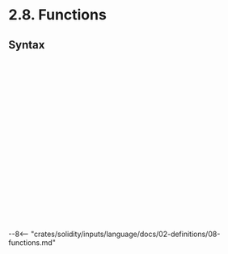 <!-- This file is generated automatically by infrastructure scripts. Please don't edit by hand. -->

# 2.8. Functions

## Syntax

```{ .ebnf #FunctionDefinition }

```

<pre ebnf-snippet="FunctionDefinition" style="display: none;"><a href="#FunctionDefinition"><span class="k">FunctionDefinition</span></a><span class="o"> = </span><a href="../../01-file-structure/08-keywords#FunctionKeyword"><span class="k">FUNCTION_KEYWORD</span></a><br /><span class="o">                     </span><a href="#FunctionName"><span class="k">FunctionName</span></a><br /><span class="o">                     </span><a href="#ParametersDeclaration"><span class="k">ParametersDeclaration</span></a><br /><span class="o">                     </span><a href="#FunctionAttributes"><span class="k">FunctionAttributes</span></a><br /><span class="o">                     </span><a href="#ReturnsDeclaration"><span class="k">ReturnsDeclaration</span></a><span class="o">?</span><br /><span class="o">                     </span><a href="#FunctionBody"><span class="k">FunctionBody</span></a><span class="o">;</span></pre>

```{ .ebnf #FunctionName }

```

<pre ebnf-snippet="FunctionName" style="display: none;"><a href="#FunctionName"><span class="k">FunctionName</span></a><span class="o"> = </span><a href="../../05-expressions/06-identifiers#Identifier"><span class="k">IDENTIFIER</span></a><br /><span class="o">             | </span><a href="../../01-file-structure/08-keywords#FallbackKeyword"><span class="k">FALLBACK_KEYWORD</span></a><br /><span class="o">             | </span><a href="../../01-file-structure/08-keywords#ReceiveKeyword"><span class="k">RECEIVE_KEYWORD</span></a><span class="o">;</span></pre>

```{ .ebnf #ParametersDeclaration }

```

<pre ebnf-snippet="ParametersDeclaration" style="display: none;"><a href="#ParametersDeclaration"><span class="k">ParametersDeclaration</span></a><span class="o"> = </span><a href="../../01-file-structure/09-punctuation#OpenParen"><span class="k">OPEN_PAREN</span></a><br /><span class="o">                        </span><a href="#Parameters"><span class="k">Parameters</span></a><br /><span class="o">                        </span><a href="../../01-file-structure/09-punctuation#CloseParen"><span class="k">CLOSE_PAREN</span></a><span class="o">;</span></pre>

```{ .ebnf #Parameters }

```

<pre ebnf-snippet="Parameters" style="display: none;"><a href="#Parameters"><span class="k">Parameters</span></a><span class="o"> = </span><span class="o">(</span><a href="#Parameter"><span class="k">Parameter</span></a><span class="o"> </span><span class="o">(</span><a href="../../01-file-structure/09-punctuation#Comma"><span class="k">COMMA</span></a><span class="o"> </span><a href="#Parameter"><span class="k">Parameter</span></a><span class="o">)</span><span class="o">*</span><span class="o">)</span><span class="o">?</span><span class="o">;</span></pre>

```{ .ebnf #Parameter }

```

<pre ebnf-snippet="Parameter" style="display: none;"><a href="#Parameter"><span class="k">Parameter</span></a><span class="o"> = </span><a href="../../03-types/01-advanced-types#TypeName"><span class="k">TypeName</span></a><br /><span class="o">            </span><a href="../../04-statements/02-declaration-statements#StorageLocation"><span class="k">StorageLocation</span></a><span class="o">?</span><br /><span class="o">            </span><a href="../../05-expressions/06-identifiers#Identifier"><span class="k">IDENTIFIER</span></a><span class="o">?</span><span class="o">;</span></pre>

```{ .ebnf #FunctionAttributes }

```

<pre ebnf-snippet="FunctionAttributes" style="display: none;"><a href="#FunctionAttributes"><span class="k">FunctionAttributes</span></a><span class="o"> = </span><a href="#FunctionAttribute"><span class="k">FunctionAttribute</span></a><span class="o">*</span><span class="o">;</span></pre>

```{ .ebnf #FunctionAttribute }

```

<pre ebnf-snippet="FunctionAttribute" style="display: none;"><a href="#FunctionAttribute"><span class="k">FunctionAttribute</span></a><span class="o"> = </span><a href="../09-modifiers#ModifierInvocation"><span class="k">ModifierInvocation</span></a><br /><span class="o">                  | </span><a href="#OverrideSpecifier"><span class="k">OverrideSpecifier</span></a><br /><span class="o">                  | </span><a href="../../01-file-structure/08-keywords#ConstantKeyword"><span class="k">CONSTANT_KEYWORD</span></a><span class="o"> </span><span class="cm">(* Deprecated in 0.5.0 *)</span><br /><span class="o">                  | </span><a href="../../01-file-structure/08-keywords#ExternalKeyword"><span class="k">EXTERNAL_KEYWORD</span></a><br /><span class="o">                  | </span><a href="../../01-file-structure/08-keywords#InternalKeyword"><span class="k">INTERNAL_KEYWORD</span></a><br /><span class="o">                  | </span><a href="../../01-file-structure/08-keywords#PayableKeyword"><span class="k">PAYABLE_KEYWORD</span></a><br /><span class="o">                  | </span><a href="../../01-file-structure/08-keywords#PrivateKeyword"><span class="k">PRIVATE_KEYWORD</span></a><br /><span class="o">                  | </span><a href="../../01-file-structure/08-keywords#PublicKeyword"><span class="k">PUBLIC_KEYWORD</span></a><br /><span class="o">                  | </span><a href="../../01-file-structure/08-keywords#PureKeyword"><span class="k">PURE_KEYWORD</span></a><span class="o"> </span><span class="cm">(* Introduced in 0.4.16 *)</span><br /><span class="o">                  | </span><a href="../../01-file-structure/08-keywords#ViewKeyword"><span class="k">VIEW_KEYWORD</span></a><span class="o"> </span><span class="cm">(* Introduced in 0.4.16 *)</span><br /><span class="o">                  | </span><a href="../../01-file-structure/08-keywords#VirtualKeyword"><span class="k">VIRTUAL_KEYWORD</span></a><span class="o">;</span><span class="o"> </span><span class="cm">(* Introduced in 0.6.0 *)</span></pre>

```{ .ebnf #OverrideSpecifier }

```

<pre ebnf-snippet="OverrideSpecifier" style="display: none;"><a href="#OverrideSpecifier"><span class="k">OverrideSpecifier</span></a><span class="o"> = </span><a href="../../01-file-structure/08-keywords#OverrideKeyword"><span class="k">OVERRIDE_KEYWORD</span></a><br /><span class="o">                    </span><a href="#OverridePathsDeclaration"><span class="k">OverridePathsDeclaration</span></a><span class="o">?</span><span class="o">;</span></pre>

```{ .ebnf #OverridePathsDeclaration }

```

<pre ebnf-snippet="OverridePathsDeclaration" style="display: none;"><a href="#OverridePathsDeclaration"><span class="k">OverridePathsDeclaration</span></a><span class="o"> = </span><a href="../../01-file-structure/09-punctuation#OpenParen"><span class="k">OPEN_PAREN</span></a><br /><span class="o">                           </span><a href="#OverridePaths"><span class="k">OverridePaths</span></a><br /><span class="o">                           </span><a href="../../01-file-structure/09-punctuation#CloseParen"><span class="k">CLOSE_PAREN</span></a><span class="o">;</span></pre>

```{ .ebnf #OverridePaths }

```

<pre ebnf-snippet="OverridePaths" style="display: none;"><a href="#OverridePaths"><span class="k">OverridePaths</span></a><span class="o"> = </span><a href="../../05-expressions/06-identifiers#IdentifierPath"><span class="k">IdentifierPath</span></a><span class="o"> </span><span class="o">(</span><a href="../../01-file-structure/09-punctuation#Comma"><span class="k">COMMA</span></a><span class="o"> </span><a href="../../05-expressions/06-identifiers#IdentifierPath"><span class="k">IdentifierPath</span></a><span class="o">)</span><span class="o">*</span><span class="o">;</span></pre>

```{ .ebnf #ReturnsDeclaration }

```

<pre ebnf-snippet="ReturnsDeclaration" style="display: none;"><a href="#ReturnsDeclaration"><span class="k">ReturnsDeclaration</span></a><span class="o"> = </span><a href="../../01-file-structure/08-keywords#ReturnsKeyword"><span class="k">RETURNS_KEYWORD</span></a><br /><span class="o">                     </span><a href="#ParametersDeclaration"><span class="k">ParametersDeclaration</span></a><span class="o">;</span></pre>

```{ .ebnf #FunctionBody }

```

<pre ebnf-snippet="FunctionBody" style="display: none;"><a href="#FunctionBody"><span class="k">FunctionBody</span></a><span class="o"> = </span><a href="../../04-statements/01-blocks#Block"><span class="k">Block</span></a><br /><span class="o">             | </span><a href="../../01-file-structure/09-punctuation#Semicolon"><span class="k">SEMICOLON</span></a><span class="o">;</span></pre>

```{ .ebnf #ConstructorDefinition }

```

<pre ebnf-snippet="ConstructorDefinition" style="display: none;"><span class="cm">(* Introduced in 0.4.22 *)</span><br /><a href="#ConstructorDefinition"><span class="k">ConstructorDefinition</span></a><span class="o"> = </span><a href="../../01-file-structure/08-keywords#ConstructorKeyword"><span class="k">CONSTRUCTOR_KEYWORD</span></a><br /><span class="o">                        </span><a href="#ParametersDeclaration"><span class="k">ParametersDeclaration</span></a><br /><span class="o">                        </span><a href="#ConstructorAttributes"><span class="k">ConstructorAttributes</span></a><br /><span class="o">                        </span><a href="../../04-statements/01-blocks#Block"><span class="k">Block</span></a><span class="o">;</span></pre>

```{ .ebnf #ConstructorAttributes }

```

<pre ebnf-snippet="ConstructorAttributes" style="display: none;"><span class="cm">(* Introduced in 0.4.22 *)</span><br /><a href="#ConstructorAttributes"><span class="k">ConstructorAttributes</span></a><span class="o"> = </span><a href="#ConstructorAttribute"><span class="k">ConstructorAttribute</span></a><span class="o">*</span><span class="o">;</span></pre>

```{ .ebnf #ConstructorAttribute }

```

<pre ebnf-snippet="ConstructorAttribute" style="display: none;"><span class="cm">(* Introduced in 0.4.22 *)</span><br /><a href="#ConstructorAttribute"><span class="k">ConstructorAttribute</span></a><span class="o"> = </span><a href="../09-modifiers#ModifierInvocation"><span class="k">ModifierInvocation</span></a><br /><span class="o">                     | </span><a href="../../01-file-structure/08-keywords#InternalKeyword"><span class="k">INTERNAL_KEYWORD</span></a><br /><span class="o">                     | </span><a href="../../01-file-structure/08-keywords#OverrideKeyword"><span class="k">OVERRIDE_KEYWORD</span></a><span class="o"> </span><span class="cm">(* Introduced in 0.6.0 and deprecated in 0.6.7. *)</span><br /><span class="o">                     | </span><a href="../../01-file-structure/08-keywords#PayableKeyword"><span class="k">PAYABLE_KEYWORD</span></a><br /><span class="o">                     | </span><a href="../../01-file-structure/08-keywords#PublicKeyword"><span class="k">PUBLIC_KEYWORD</span></a><br /><span class="o">                     | </span><a href="../../01-file-structure/08-keywords#VirtualKeyword"><span class="k">VIRTUAL_KEYWORD</span></a><span class="o">;</span><span class="o"> </span><span class="cm">(* Introduced in 0.6.0 and deprecated in 0.6.7. *)</span></pre>

```{ .ebnf #UnnamedFunctionDefinition }

```

<pre ebnf-snippet="UnnamedFunctionDefinition" style="display: none;"><span class="cm">(* Deprecated in 0.6.0 *)</span><br /><a href="#UnnamedFunctionDefinition"><span class="k">UnnamedFunctionDefinition</span></a><span class="o"> = </span><a href="../../01-file-structure/08-keywords#FunctionKeyword"><span class="k">FUNCTION_KEYWORD</span></a><br /><span class="o">                            </span><a href="#ParametersDeclaration"><span class="k">ParametersDeclaration</span></a><br /><span class="o">                            </span><a href="#UnnamedFunctionAttributes"><span class="k">UnnamedFunctionAttributes</span></a><br /><span class="o">                            </span><a href="#FunctionBody"><span class="k">FunctionBody</span></a><span class="o">;</span></pre>

```{ .ebnf #UnnamedFunctionAttributes }

```

<pre ebnf-snippet="UnnamedFunctionAttributes" style="display: none;"><span class="cm">(* Deprecated in 0.6.0 *)</span><br /><a href="#UnnamedFunctionAttributes"><span class="k">UnnamedFunctionAttributes</span></a><span class="o"> = </span><a href="#UnnamedFunctionAttribute"><span class="k">UnnamedFunctionAttribute</span></a><span class="o">*</span><span class="o">;</span></pre>

```{ .ebnf #UnnamedFunctionAttribute }

```

<pre ebnf-snippet="UnnamedFunctionAttribute" style="display: none;"><span class="cm">(* Deprecated in 0.6.0 *)</span><br /><a href="#UnnamedFunctionAttribute"><span class="k">UnnamedFunctionAttribute</span></a><span class="o"> = </span><a href="../09-modifiers#ModifierInvocation"><span class="k">ModifierInvocation</span></a><br /><span class="o">                         | </span><a href="#OverrideSpecifier"><span class="k">OverrideSpecifier</span></a><br /><span class="o">                         | </span><a href="../../01-file-structure/08-keywords#ExternalKeyword"><span class="k">EXTERNAL_KEYWORD</span></a><br /><span class="o">                         | </span><a href="../../01-file-structure/08-keywords#InternalKeyword"><span class="k">INTERNAL_KEYWORD</span></a><span class="o"> </span><span class="cm">(* Deprecated in 0.5.0 *)</span><br /><span class="o">                         | </span><a href="../../01-file-structure/08-keywords#PayableKeyword"><span class="k">PAYABLE_KEYWORD</span></a><br /><span class="o">                         | </span><a href="../../01-file-structure/08-keywords#PrivateKeyword"><span class="k">PRIVATE_KEYWORD</span></a><span class="o"> </span><span class="cm">(* Deprecated in 0.5.0 *)</span><br /><span class="o">                         | </span><a href="../../01-file-structure/08-keywords#PublicKeyword"><span class="k">PUBLIC_KEYWORD</span></a><span class="o"> </span><span class="cm">(* Deprecated in 0.5.0 *)</span><br /><span class="o">                         | </span><a href="../../01-file-structure/08-keywords#PureKeyword"><span class="k">PURE_KEYWORD</span></a><span class="o"> </span><span class="cm">(* Introduced in 0.4.16 and deprecated in 0.6.0. *)</span><br /><span class="o">                         | </span><a href="../../01-file-structure/08-keywords#ViewKeyword"><span class="k">VIEW_KEYWORD</span></a><span class="o">;</span><span class="o"> </span><span class="cm">(* Introduced in 0.4.16 and deprecated in 0.6.0. *)</span></pre>

```{ .ebnf #FallbackFunctionDefinition }

```

<pre ebnf-snippet="FallbackFunctionDefinition" style="display: none;"><span class="cm">(* Introduced in 0.6.0 *)</span><br /><a href="#FallbackFunctionDefinition"><span class="k">FallbackFunctionDefinition</span></a><span class="o"> = </span><a href="../../01-file-structure/08-keywords#FallbackKeyword"><span class="k">FALLBACK_KEYWORD</span></a><br /><span class="o">                             </span><a href="#ParametersDeclaration"><span class="k">ParametersDeclaration</span></a><br /><span class="o">                             </span><a href="#FallbackFunctionAttributes"><span class="k">FallbackFunctionAttributes</span></a><br /><span class="o">                             </span><a href="#ReturnsDeclaration"><span class="k">ReturnsDeclaration</span></a><span class="o">?</span><br /><span class="o">                             </span><a href="#FunctionBody"><span class="k">FunctionBody</span></a><span class="o">;</span></pre>

```{ .ebnf #FallbackFunctionAttributes }

```

<pre ebnf-snippet="FallbackFunctionAttributes" style="display: none;"><span class="cm">(* Introduced in 0.6.0 *)</span><br /><a href="#FallbackFunctionAttributes"><span class="k">FallbackFunctionAttributes</span></a><span class="o"> = </span><a href="#FallbackFunctionAttribute"><span class="k">FallbackFunctionAttribute</span></a><span class="o">*</span><span class="o">;</span></pre>

```{ .ebnf #FallbackFunctionAttribute }

```

<pre ebnf-snippet="FallbackFunctionAttribute" style="display: none;"><span class="cm">(* Introduced in 0.6.0 *)</span><br /><a href="#FallbackFunctionAttribute"><span class="k">FallbackFunctionAttribute</span></a><span class="o"> = </span><a href="../09-modifiers#ModifierInvocation"><span class="k">ModifierInvocation</span></a><br /><span class="o">                          | </span><a href="#OverrideSpecifier"><span class="k">OverrideSpecifier</span></a><br /><span class="o">                          | </span><a href="../../01-file-structure/08-keywords#ExternalKeyword"><span class="k">EXTERNAL_KEYWORD</span></a><br /><span class="o">                          | </span><a href="../../01-file-structure/08-keywords#PayableKeyword"><span class="k">PAYABLE_KEYWORD</span></a><br /><span class="o">                          | </span><a href="../../01-file-structure/08-keywords#PureKeyword"><span class="k">PURE_KEYWORD</span></a><br /><span class="o">                          | </span><a href="../../01-file-structure/08-keywords#ViewKeyword"><span class="k">VIEW_KEYWORD</span></a><br /><span class="o">                          | </span><a href="../../01-file-structure/08-keywords#VirtualKeyword"><span class="k">VIRTUAL_KEYWORD</span></a><span class="o">;</span></pre>

```{ .ebnf #ReceiveFunctionDefinition }

```

<pre ebnf-snippet="ReceiveFunctionDefinition" style="display: none;"><span class="cm">(* Introduced in 0.6.0 *)</span><br /><a href="#ReceiveFunctionDefinition"><span class="k">ReceiveFunctionDefinition</span></a><span class="o"> = </span><a href="../../01-file-structure/08-keywords#ReceiveKeyword"><span class="k">RECEIVE_KEYWORD</span></a><br /><span class="o">                            </span><a href="#ParametersDeclaration"><span class="k">ParametersDeclaration</span></a><br /><span class="o">                            </span><a href="#ReceiveFunctionAttributes"><span class="k">ReceiveFunctionAttributes</span></a><br /><span class="o">                            </span><a href="#FunctionBody"><span class="k">FunctionBody</span></a><span class="o">;</span></pre>

```{ .ebnf #ReceiveFunctionAttributes }

```

<pre ebnf-snippet="ReceiveFunctionAttributes" style="display: none;"><span class="cm">(* Introduced in 0.6.0 *)</span><br /><a href="#ReceiveFunctionAttributes"><span class="k">ReceiveFunctionAttributes</span></a><span class="o"> = </span><a href="#ReceiveFunctionAttribute"><span class="k">ReceiveFunctionAttribute</span></a><span class="o">*</span><span class="o">;</span></pre>

```{ .ebnf #ReceiveFunctionAttribute }

```

<pre ebnf-snippet="ReceiveFunctionAttribute" style="display: none;"><span class="cm">(* Introduced in 0.6.0 *)</span><br /><a href="#ReceiveFunctionAttribute"><span class="k">ReceiveFunctionAttribute</span></a><span class="o"> = </span><a href="../09-modifiers#ModifierInvocation"><span class="k">ModifierInvocation</span></a><br /><span class="o">                         | </span><a href="#OverrideSpecifier"><span class="k">OverrideSpecifier</span></a><br /><span class="o">                         | </span><a href="../../01-file-structure/08-keywords#ExternalKeyword"><span class="k">EXTERNAL_KEYWORD</span></a><br /><span class="o">                         | </span><a href="../../01-file-structure/08-keywords#PayableKeyword"><span class="k">PAYABLE_KEYWORD</span></a><br /><span class="o">                         | </span><a href="../../01-file-structure/08-keywords#VirtualKeyword"><span class="k">VIRTUAL_KEYWORD</span></a><span class="o">;</span></pre>

--8<-- "crates/solidity/inputs/language/docs/02-definitions/08-functions.md"

